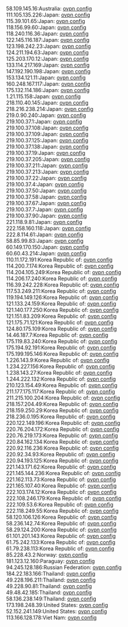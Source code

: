 58.109.145.16:Australia: [ovpn config](vpn/58_109_145_16.ovpn)  
111.105.135.226:Japan: [ovpn config](vpn/111_105_135_226.ovpn)  
115.39.101.65:Japan: [ovpn config](vpn/115_39_101_65.ovpn)  
118.156.99.60:Japan: [ovpn config](vpn/118_156_99_60.ovpn)  
118.240.116.36:Japan: [ovpn config](vpn/118_240_116_36.ovpn)  
122.145.116.187:Japan: [ovpn config](vpn/122_145_116_187.ovpn)  
123.198.242.23:Japan: [ovpn config](vpn/123_198_242_23.ovpn)  
124.211.194.63:Japan: [ovpn config](vpn/124_211_194_63.ovpn)  
125.203.170.12:Japan: [ovpn config](vpn/125_203_170_12.ovpn)  
133.114.217.169:Japan: [ovpn config](vpn/133_114_217_169.ovpn)  
147.192.190.198:Japan: [ovpn config](vpn/147_192_190_198.ovpn)  
153.134.121.11:Japan: [ovpn config](vpn/153_134_121_11.ovpn)  
160.248.167.117:Japan: [ovpn config](vpn/160_248_167_117.ovpn)  
175.132.114.186:Japan: [ovpn config](vpn/175_132_114_186.ovpn)  
1.21.115.158:Japan: [ovpn config](vpn/1_21_115_158.ovpn)  
218.110.40.145:Japan: [ovpn config](vpn/218_110_40_145.ovpn)  
218.216.238.214:Japan: [ovpn config](vpn/218_216_238_214.ovpn)  
219.0.90.240:Japan: [ovpn config](vpn/219_0_90_240.ovpn)  
219.100.37.1:Japan: [ovpn config](vpn/219_100_37_1.ovpn)  
219.100.37.108:Japan: [ovpn config](vpn/219_100_37_108.ovpn)  
219.100.37.109:Japan: [ovpn config](vpn/219_100_37_109.ovpn)  
219.100.37.125:Japan: [ovpn config](vpn/219_100_37_125.ovpn)  
219.100.37.138:Japan: [ovpn config](vpn/219_100_37_138.ovpn)  
219.100.37.19:Japan: [ovpn config](vpn/219_100_37_19.ovpn)  
219.100.37.205:Japan: [ovpn config](vpn/219_100_37_205.ovpn)  
219.100.37.211:Japan: [ovpn config](vpn/219_100_37_211.ovpn)  
219.100.37.213:Japan: [ovpn config](vpn/219_100_37_213.ovpn)  
219.100.37.22:Japan: [ovpn config](vpn/219_100_37_22.ovpn)  
219.100.37.4:Japan: [ovpn config](vpn/219_100_37_4.ovpn)  
219.100.37.50:Japan: [ovpn config](vpn/219_100_37_50.ovpn)  
219.100.37.58:Japan: [ovpn config](vpn/219_100_37_58.ovpn)  
219.100.37.67:Japan: [ovpn config](vpn/219_100_37_67.ovpn)  
219.100.37.7:Japan: [ovpn config](vpn/219_100_37_7.ovpn)  
219.100.37.90:Japan: [ovpn config](vpn/219_100_37_90.ovpn)  
221.118.9.81:Japan: [ovpn config](vpn/221_118_9_81.ovpn)  
222.158.160.118:Japan: [ovpn config](vpn/222_158_160_118.ovpn)  
222.8.114.61:Japan: [ovpn config](vpn/222_8_114_61.ovpn)  
58.85.99.83:Japan: [ovpn config](vpn/58_85_99_83.ovpn)  
60.149.170.150:Japan: [ovpn config](vpn/60_149_170_150.ovpn)  
60.60.43.214:Japan: [ovpn config](vpn/60_60_43_214.ovpn)  
110.11.172.191:Korea Republic of: [ovpn config](vpn/110_11_172_191.ovpn)  
114.200.7.174:Korea Republic of: [ovpn config](vpn/114_200_7_174.ovpn)  
114.204.105.249:Korea Republic of: [ovpn config](vpn/114_204_105_249.ovpn)  
114.206.17.240:Korea Republic of: [ovpn config](vpn/114_206_17_240.ovpn)  
116.39.242.228:Korea Republic of: [ovpn config](vpn/116_39_242_228.ovpn)  
117.53.249.211:Korea Republic of: [ovpn config](vpn/117_53_249_211.ovpn)  
119.194.149.126:Korea Republic of: [ovpn config](vpn/119_194_149_126.ovpn)  
121.133.24.159:Korea Republic of: [ovpn config](vpn/121_133_24_159.ovpn)  
121.140.177.250:Korea Republic of: [ovpn config](vpn/121_140_177_250.ovpn)  
121.151.83.209:Korea Republic of: [ovpn config](vpn/121_151_83_209.ovpn)  
121.175.71.121:Korea Republic of: [ovpn config](vpn/121_175_71_121.ovpn)  
124.80.175.109:Korea Republic of: [ovpn config](vpn/124_80_175_109.ovpn)  
14.46.187.7:Korea Republic of: [ovpn config](vpn/14_46_187_7.ovpn)  
175.119.83.240:Korea Republic of: [ovpn config](vpn/175_119_83_240.ovpn)  
175.194.92.191:Korea Republic of: [ovpn config](vpn/175_194_92_191.ovpn)  
175.199.195.146:Korea Republic of: [ovpn config](vpn/175_199_195_146.ovpn)  
1.226.143.9:Korea Republic of: [ovpn config](vpn/1_226_143_9.ovpn)  
1.234.227.156:Korea Republic of: [ovpn config](vpn/1_234_227_156.ovpn)  
1.238.143.27:Korea Republic of: [ovpn config](vpn/1_238_143_27.ovpn)  
1.244.222.132:Korea Republic of: [ovpn config](vpn/1_244_222_132.ovpn)  
210.123.154.49:Korea Republic of: [ovpn config](vpn/210_123_154_49.ovpn)  
211.177.175.117:Korea Republic of: [ovpn config](vpn/211_177_175_117.ovpn)  
211.215.100.204:Korea Republic of: [ovpn config](vpn/211_215_100_204.ovpn)  
218.157.204.49:Korea Republic of: [ovpn config](vpn/218_157_204_49.ovpn)  
218.159.250.29:Korea Republic of: [ovpn config](vpn/218_159_250_29.ovpn)  
218.236.0.195:Korea Republic of: [ovpn config](vpn/218_236_0_195.ovpn)  
220.122.149.196:Korea Republic of: [ovpn config](vpn/220_122_149_196.ovpn)  
220.76.204.172:Korea Republic of: [ovpn config](vpn/220_76_204_172.ovpn)  
220.76.219.173:Korea Republic of: [ovpn config](vpn/220_76_219_173.ovpn)  
220.84.162.134:Korea Republic of: [ovpn config](vpn/220_84_162_134.ovpn)  
220.92.116.236:Korea Republic of: [ovpn config](vpn/220_92_116_236.ovpn)  
220.92.34.93:Korea Republic of: [ovpn config](vpn/220_92_34_93.ovpn)  
220.94.193.125:Korea Republic of: [ovpn config](vpn/220_94_193_125.ovpn)  
221.143.171.62:Korea Republic of: [ovpn config](vpn/221_143_171_62.ovpn)  
221.145.144.236:Korea Republic of: [ovpn config](vpn/221_145_144_236.ovpn)  
221.162.113.73:Korea Republic of: [ovpn config](vpn/221_162_113_73.ovpn)  
221.165.107.40:Korea Republic of: [ovpn config](vpn/221_165_107_40.ovpn)  
222.103.174.12:Korea Republic of: [ovpn config](vpn/222_103_174_12.ovpn)  
222.108.246.179:Korea Republic of: [ovpn config](vpn/222_108_246_179.ovpn)  
222.109.53.6:Korea Republic of: [ovpn config](vpn/222_109_53_6.ovpn)  
222.118.249.55:Korea Republic of: [ovpn config](vpn/222_118_249_55.ovpn)  
58.120.106.126:Korea Republic of: [ovpn config](vpn/58_120_106_126.ovpn)  
58.236.142.74:Korea Republic of: [ovpn config](vpn/58_236_142_74.ovpn)  
58.29.124.200:Korea Republic of: [ovpn config](vpn/58_29_124_200.ovpn)  
61.101.201.143:Korea Republic of: [ovpn config](vpn/61_101_201_143.ovpn)  
61.75.242.133:Korea Republic of: [ovpn config](vpn/61_75_242_133.ovpn)  
61.79.238.113:Korea Republic of: [ovpn config](vpn/61_79_238_113.ovpn)  
85.228.43.2:Norway: [ovpn config](vpn/85_228_43_2.ovpn)  
181.123.12.160:Paraguay: [ovpn config](vpn/181_123_12_160.ovpn)  
94.245.128.186:Russian Federation: [ovpn config](vpn/94_245_128_186.ovpn)  
184.22.183.166:Thailand: [ovpn config](vpn/184_22_183_166.ovpn)  
49.228.196.211:Thailand: [ovpn config](vpn/49_228_196_211.ovpn)  
49.228.90.81:Thailand: [ovpn config](vpn/49_228_90_81.ovpn)  
49.48.42.185:Thailand: [ovpn config](vpn/49_48_42_185.ovpn)  
58.136.238.149:Thailand: [ovpn config](vpn/58_136_238_149.ovpn)  
173.198.248.39:United States: [ovpn config](vpn/173_198_248_39.ovpn)  
52.152.241.149:United States: [ovpn config](vpn/52_152_241_149.ovpn)  
113.166.128.178:Viet Nam: [ovpn config](vpn/113_166_128_178.ovpn)  
